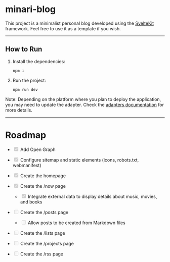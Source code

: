 # minari-blog

This project is a minimalist personal blog developed using the [SvelteKit](https://svelte.dev/) framework. Feel free to use it as a template if you wish.

---

## How to Run

1. Install the dependencies:

   ```bash
   npm i
   ```

2. Run the project:

   ```bash
   npm run dev
   ```

Note:
Depending on the platform where you plan to deploy the application, you may need to update the adapter. Check the [adapters documentation](https://svelte.dev/docs/kit/adapters) for more details.

---

# Roadmap

- <input type="checkbox" disabled checked> Add Open Graph<br>

- <input type="checkbox" disabled checked> Configure sitemap and static elements (icons, robots.txt, webmanifest)<br>

- <input type="checkbox" disabled checked> Create the homepage<br>

- <input type="checkbox" disabled checked> Create the /now page<br>

  - <input type="checkbox" disabled checked> Integrate external data to display details about music, movies, and books<br>

- <input type="checkbox" disabled> Create the /posts page<br>

  - <input type="checkbox" disabled> Allow posts to be created from Markdown files<br>

- <input type="checkbox" disabled> Create the /lists page<br>

- <input type="checkbox" disabled> Create the /projects page<br>

- <input type="checkbox" disabled> Create the /rss page<br>
